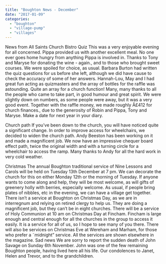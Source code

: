 ```yaml
---
title: "Boughton News - December"
date: "2017-01-09"
categories: 
  - "boughton"
  - "village-pump"
  - "villages"
---
```


News from All Saints Church Bistro Quiz This was a very enjoyable evening for all concerned. Pippa provided us with another excellent meal. No one ever goes home hungry from anything Pippa is involved in. Thanks to Tony and Maryse for donating the wine - again., and to those who brought sweet courses. We were spoiled for choice, as usual. Barbara Burton had written the quiz questions for us before she left, although we did have cause to check the accuracy of some of her answers. Hannah-Lou, May and I had great fun acting as quizmasters and the array of bottles for the raffle was astounding. Quite an array for a church function! Many, many thanks to all the people who came to take part, in good humour and great spirit. We were slightly down on numbers, as some people were away, but it was a very good event. Together with the raffle money, we made roughly Â£412 for church finances., due to the generosity of Robin and Pippa, Tony and Maryse. Make a date for next year in your diary.

Church path If you’ve been down to the church, you will have noticed quite a significant change. In order to improve access for wheelchairs, we decided to widen the church path. Andy Beeston has been working on it and made a magnificent job. We now have an impressive chequer board effect path, twice the original width and with a turning circle for a wheelchair to access the ramp. Many thanks to Andy for all the hard work in very cold weather.

Christmas The annual Boughton traditional service of Nine Lessons and Carols will be held on Tuesday 13th December at 7 pm. We can decorate the church for this on either Monday 12th or the morning of Tuesday. If anyone wants to come along and help, they will be most welcome, as will gifts of greenery holly with berries, especially welcome. As usual, if people bring plates of nibbles, etc in the evening, we can have a village get together. There isn’t a service at Boughton on Christmas Day, as we are in interregnum and relying on retired clergy to help us. They are doing a magnificent job, but they can’t be in eight churches. There will be a service of Holy Communion at 10 am on Christmas Day at Fincham. Fincham is large enough and central enough for all the churches in the group to access it easily. It is a service for all of us, so I hope to see many of you there. There will also be services on Christmas Eve at Wereham and Marham, for those who prefer a ˜midnight” service. All the services are shown elsewhere in the magazine. Sad news We are sorry to report the sudden death of John Savage on Sunday 6th November. John was one of the few remaining Boughton people, having lived here all his life. Our condolences to Janet, Helen and Trevor, and to the grandchildren.
